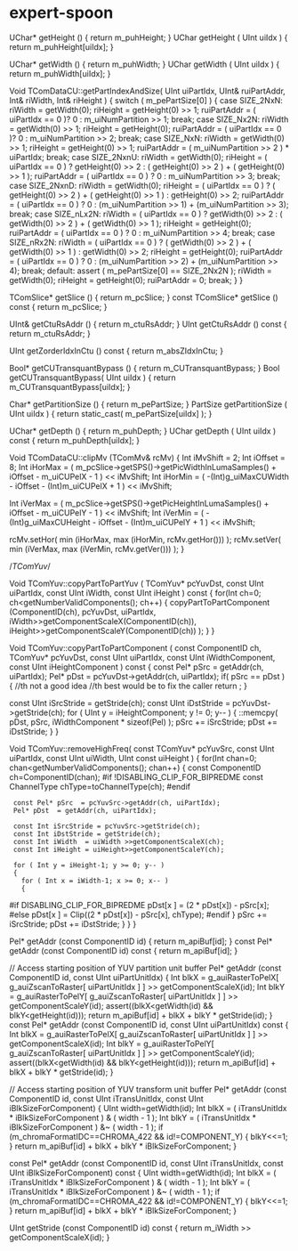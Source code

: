 # expert-spoon
 UChar*        getHeight             ()                        { return m_puhHeight;         }
   UChar         getHeight             ( UInt uiIdx )            { return m_puhHeight[uiIdx];  }



  UChar*        getWidth              ()                        { return m_puhWidth;          }
   UChar         getWidth              ( UInt uiIdx )            { return m_puhWidth[uiIdx];   }

 Void TComDataCU::getPartIndexAndSize( UInt uiPartIdx, UInt& ruiPartAddr, Int& riWidth, Int& riHeight )
 {
   switch ( m_pePartSize[0] )
   {
     case SIZE_2NxN:
       riWidth = getWidth(0);      riHeight = getHeight(0) >> 1; ruiPartAddr = ( uiPartIdx == 0 )? 0 : m_uiNumPartition >> 1;
       break;
     case SIZE_Nx2N:
       riWidth = getWidth(0) >> 1; riHeight = getHeight(0);      ruiPartAddr = ( uiPartIdx == 0 )? 0 : m_uiNumPartition >> 2;
       break;
     case SIZE_NxN:
       riWidth = getWidth(0) >> 1; riHeight = getHeight(0) >> 1; ruiPartAddr = ( m_uiNumPartition >> 2 ) * uiPartIdx;
       break;
     case SIZE_2NxnU:
       riWidth     = getWidth(0);
       riHeight    = ( uiPartIdx == 0 ) ?  getHeight(0) >> 2 : ( getHeight(0) >> 2 ) + ( getHeight(0) >> 1 );
       ruiPartAddr = ( uiPartIdx == 0 ) ? 0 : m_uiNumPartition >> 3;
       break;
     case SIZE_2NxnD:
       riWidth     = getWidth(0);
       riHeight    = ( uiPartIdx == 0 ) ?  ( getHeight(0) >> 2 ) + ( getHeight(0) >> 1 ) : getHeight(0) >> 2;
       ruiPartAddr = ( uiPartIdx == 0 ) ? 0 : (m_uiNumPartition >> 1) + (m_uiNumPartition >> 3);
       break;
     case SIZE_nLx2N:
       riWidth     = ( uiPartIdx == 0 ) ? getWidth(0) >> 2 : ( getWidth(0) >> 2 ) + ( getWidth(0) >> 1 );
       riHeight    = getHeight(0);
       ruiPartAddr = ( uiPartIdx == 0 ) ? 0 : m_uiNumPartition >> 4;
       break;
     case SIZE_nRx2N:
       riWidth     = ( uiPartIdx == 0 ) ? ( getWidth(0) >> 2 ) + ( getWidth(0) >> 1 ) : getWidth(0) >> 2;
       riHeight    = getHeight(0);
       ruiPartAddr = ( uiPartIdx == 0 ) ? 0 : (m_uiNumPartition >> 2) + (m_uiNumPartition >> 4);
       break;
     default:
       assert ( m_pePartSize[0] == SIZE_2Nx2N );
       riWidth = getWidth(0);      riHeight = getHeight(0);      ruiPartAddr = 0;
       break;
   }
 }


  TComSlice*       getSlice           ()                        { return m_pcSlice;         }
   const TComSlice* getSlice           () const                  { return m_pcSlice;         }


   UInt&         getCtuRsAddr          ()                        { return m_ctuRsAddr;       }
   UInt          getCtuRsAddr          () const                  { return m_ctuRsAddr;       }


  UInt          getZorderIdxInCtu     () const                  { return m_absZIdxInCtu;    }



  Bool*         getCUTransquantBypass ()                        { return m_CUTransquantBypass;        }
   Bool          getCUTransquantBypass( UInt uiIdx )             { return m_CUTransquantBypass[uiIdx]; }
 

 Char*         getPartitionSize      ()                        { return m_pePartSize;        }
   PartSize      getPartitionSize      ( UInt uiIdx )            { return static_cast<PartSize>( m_pePartSize[uiIdx] ); }


 UChar*        getDepth              ()                        { return m_puhDepth;        }
   UChar         getDepth              ( UInt uiIdx ) const      { return m_puhDepth[uiIdx]; }


Void TComDataCU::clipMv    (TComMv&  rcMv)
 {
   Int  iMvShift = 2;
   Int iOffset = 8;
   Int iHorMax = ( m_pcSlice->getSPS()->getPicWidthInLumaSamples() + iOffset - m_uiCUPelX - 1 ) << iMvShift;
   Int iHorMin = (       -(Int)g_uiMaxCUWidth - iOffset - (Int)m_uiCUPelX + 1 ) << iMvShift;
 
   Int iVerMax = ( m_pcSlice->getSPS()->getPicHeightInLumaSamples() + iOffset - m_uiCUPelY - 1 ) << iMvShift;
   Int iVerMin = (       -(Int)g_uiMaxCUHeight - iOffset - (Int)m_uiCUPelY + 1 ) << iMvShift;
 
   rcMv.setHor( min (iHorMax, max (iHorMin, rcMv.getHor())) );
   rcMv.setVer( min (iVerMax, max (iVerMin, rcMv.getVer())) );
 }
 




/*TComYuv*/

 Void TComYuv::copyPartToPartYuv   ( TComYuv* pcYuvDst, const UInt uiPartIdx, const UInt iWidth, const UInt iHeight ) const
 {
   for(Int ch=0; ch<getNumberValidComponents(); ch++)
   {
     copyPartToPartComponent   (ComponentID(ch), pcYuvDst, uiPartIdx, iWidth>>getComponentScaleX(ComponentID(ch)), iHeight>>getComponentScaleY(ComponentID(ch)) );
   }
 }
 

 Void TComYuv::copyPartToPartComponent  ( const ComponentID ch, TComYuv* pcYuvDst, const UInt uiPartIdx, const UInt iWidthComponent, const UInt iHeightComponent ) const
 {
   const Pel* pSrc =           getAddr(ch, uiPartIdx);
         Pel* pDst = pcYuvDst->getAddr(ch, uiPartIdx);
   if( pSrc == pDst )
   {
     //th not a good idea
     //th best would be to fix the caller
     return ;
   }
 
   const UInt  iSrcStride = getStride(ch);
   const UInt  iDstStride = pcYuvDst->getStride(ch);
   for ( UInt y = iHeightComponent; y != 0; y-- )
   {
     ::memcpy( pDst, pSrc, iWidthComponent * sizeof(Pel) );
     pSrc += iSrcStride;
     pDst += iDstStride;
   }
 }
 

 Void TComYuv::removeHighFreq( const TComYuv* pcYuvSrc, const UInt uiPartIdx, const UInt uiWidth, UInt const uiHeight )
 {
   for(Int chan=0; chan<getNumberValidComponents(); chan++)
   {
     const ComponentID ch=ComponentID(chan);
 #if !DISABLING_CLIP_FOR_BIPREDME
     const ChannelType chType=toChannelType(ch);
 #endif
 
     const Pel* pSrc  = pcYuvSrc->getAddr(ch, uiPartIdx);
     Pel* pDst  = getAddr(ch, uiPartIdx);
 
     const Int iSrcStride = pcYuvSrc->getStride(ch);
     const Int iDstStride = getStride(ch);
     const Int iWidth  = uiWidth >>getComponentScaleX(ch);
     const Int iHeight = uiHeight>>getComponentScaleY(ch);
 
     for ( Int y = iHeight-1; y >= 0; y-- )
     {
       for ( Int x = iWidth-1; x >= 0; x-- )
       {
 #if DISABLING_CLIP_FOR_BIPREDME
         pDst[x ] = (2 * pDst[x]) - pSrc[x];
 #else
         pDst[x ] = Clip((2 * pDst[x]) - pSrc[x], chType);
 #endif
       }
       pSrc += iSrcStride;
       pDst += iDstStride;
     }
   }
 }
 


 Pel*         getAddr                    (const ComponentID id)                    { return m_apiBuf[id]; }
   const Pel*   getAddr                    (const ComponentID id) const              { return m_apiBuf[id]; }
 
   //  Access starting position of YUV partition unit buffer
   Pel*         getAddr                    (const ComponentID id, const UInt uiPartUnitIdx)
                                               {
                                                   Int blkX = g_auiRasterToPelX[ g_auiZscanToRaster[ uiPartUnitIdx ] ] >> getComponentScaleX(id);
                                                   Int blkY = g_auiRasterToPelY[ g_auiZscanToRaster[ uiPartUnitIdx ] ] >> getComponentScaleY(id);
                                                   assert((blkX<getWidth(id) && blkY<getHeight(id)));
                                                   return m_apiBuf[id] + blkX + blkY * getStride(id);
                                               }
   const Pel*   getAddr                    (const ComponentID id, const UInt uiPartUnitIdx) const
                                               {
                                                   Int blkX = g_auiRasterToPelX[ g_auiZscanToRaster[ uiPartUnitIdx ] ] >> getComponentScaleX(id);
                                                   Int blkY = g_auiRasterToPelY[ g_auiZscanToRaster[ uiPartUnitIdx ] ] >> getComponentScaleY(id);
                                                   assert((blkX<getWidth(id) && blkY<getHeight(id)));
                                                   return m_apiBuf[id] + blkX + blkY * getStride(id);
                                               }
 
   //  Access starting position of YUV transform unit buffer
   Pel*         getAddr                    (const ComponentID id, const UInt iTransUnitIdx, const UInt iBlkSizeForComponent)
                                               {
                                                 UInt width=getWidth(id);
                                                 Int blkX = ( iTransUnitIdx * iBlkSizeForComponent ) &  ( width - 1 );
                                                 Int blkY = ( iTransUnitIdx * iBlkSizeForComponent ) &~ ( width - 1 );
                                                 if (m_chromaFormatIDC==CHROMA_422 && id!=COMPONENT_Y)
                                                 {
                                                   blkY<<=1;
                                                 }
                                                 return m_apiBuf[id] + blkX + blkY * iBlkSizeForComponent;
                                               }
 
   const Pel*   getAddr                    (const ComponentID id, const UInt iTransUnitIdx, const UInt iBlkSizeForComponent) const
                                               {
                                                 UInt width=getWidth(id);
                                                 Int blkX = ( iTransUnitIdx * iBlkSizeForComponent ) &  ( width - 1 );
                                                 Int blkY = ( iTransUnitIdx * iBlkSizeForComponent ) &~ ( width - 1 );
                                                 if (m_chromaFormatIDC==CHROMA_422 && id!=COMPONENT_Y)
                                                 {
                                                   blkY<<=1;
                                                 }
                                                 return m_apiBuf[id] + blkX + blkY * iBlkSizeForComponent;
                                               }



  UInt         getStride                  (const ComponentID id) const { return m_iWidth >> getComponentScaleX(id);   }




